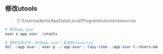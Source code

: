 ## 修改utools

> C:\Users\adams\AppData\Local\Programs\utools\resources

```powershell
# 解压app.asar
asar e app.asar ./utools

# 删除当前文件；生成app.asar；复制到resources
del ./app.asar ; asar p ./ app.asar ; Copy-item ./app.asar C:/Users/adams/AppData/Local/Programs/utools/resources
```